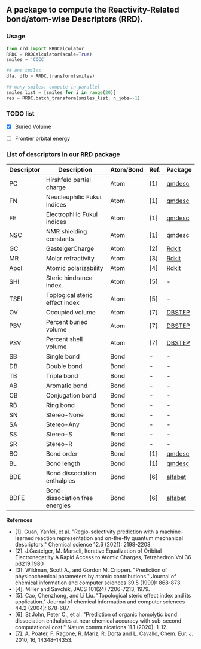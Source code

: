 ## A package to compute the Reactivity-Related bond/atom-wise Descriptors (RRD).

### Usage
```python
from rrd import RRDCalculator
RRDC = RRDCalculator(scale=True)
smiles = 'CCCC'

## one smiles
dfa, dfb = RRDC.transform(smiles)

## many smiles: compute in parallel
smiles_list = [smiles for i in range(20)]
res = RRDC.batch_transform(smiles_list, n_jobs=-1)
```

### TODO list
- [x] Buried Volume
- [ ] Frontier orbital energy


### List of descriptors in our RRD package

| Descriptor | Description                    | Atom/Bond | Ref.  | Package                                              |
| ---------- | ------------------------------ | --------- | ----- | ---------------------------------------------------- |
| PC         | Hirshfeld partial charge       | Atom      | \[1\] | [qmdesc](https://github.com/yanfeiguan/qmdesc)   |
| FN         | Neucleuphilic Fukui indices    | Atom      | \[1\] | [qmdesc](https://github.com/yanfeiguan/qmdesc)    |
| FE         | Electrophilic Fukui indices    | Atom      | \[1\] | [qmdesc](https://github.com/yanfeiguan/qmdesc)    |
| NSC        | NMR shielding constants        | Atom      | \[1\] | [qmdesc](https://github.com/yanfeiguan/qmdesc)   |
| GC         | GasteigerCharge                | Atom      | \[2\] | [Rdkit](https://www.rdkit.org/docs/Cookbook.html) |
| MR         | Molar refractivity             | Atom      | \[3\] | [Rdkit](https://www.rdkit.org/docs/Cookbook.html) |
| Apol       | Atomic polarizability          | Atom      | \[4\] | [Rdkit](https://www.rdkit.org/docs/Cookbook.html) |
| SHI        | Steric hindrance index         | Atom      | \[5\] | \-                                                   |
| TSEI       | Toplogical steric effect index | Atom      | \[5\] | \-                                                   |
| OV       | Occupied volume | Atom      | \[7\] | [DBSTEP](https://github.com/patonlab/DBSTEP/tree/325e24224e523014c61263bef357c9fa55316f32/dbstep) |
| PBV       | Percent buried volume | Atom      | \[7\] | [DBSTEP](https://github.com/patonlab/DBSTEP/tree/325e24224e523014c61263bef357c9fa55316f32/dbstep) |           
| PSV       | Percent shell volume | Atom      | \[7\] |[DBSTEP](https://github.com/patonlab/DBSTEP/tree/325e24224e523014c61263bef357c9fa55316f32/dbstep)  |
| SB         | Single bond                    | Bond      | \-    | \-                                                   |
| DB         | Double bond                    | Bond      | \-    | \-                                                   |
| TB         | Triple bond                    | Bond      | \-    | \-                                                   |
| AB         | Aromatic bond                  | Bond      | \-    | \-                                                   |
| CB         | Conjugation bond               | Bond      | \-    | \-                                                   |
| RB         | Ring bond                      | Bond      | \-    | \-                                                   |
| SN         | Stereo-None                    | Bond      | \-    | \-                                                   |
| SA         | Stereo-Any                     | Bond      | \-    | \-                                                   |
| SS         | Stereo-S                       | Bond      | \-    | \-                                                   |
| SR         | Stereo-R                       | Bond      | \-    | \-                                                   |
| BO         | Bond order                     | Bond      | \[1\] | [qmdesc](https://github.com/yanfeiguan/qmdesc)   |
| BL         | Bond length                    | Bond      | \[1\] | [qmdesc](https://github.com/yanfeiguan/qmdesc)   |
| BDE        | Bond dissociation enthalpies   | Bond      | \[6\] | [alfabet](https://github.com/NREL/alfabet)        |
| BDFE       | Bond dissociation free energies   | Bond      | \[6\] |[alfabet](https://github.com/NREL/alfabet)        |


**Refernces**
- [1]. Guan, Yanfei, et al. "Regio-selectivity prediction with a machine-learned reaction representation and on-the-fly quantum mechanical descriptors." Chemical science 12.6 (2021): 2198-2208.
- [2]. J.Gasteiger, M. Marseli, Iterative Equalization of Oribital Electronegatiity A Rapid Access to Atomic Charges, Tetrahedron Vol 36 p3219 1980
- [3]. Wildman, Scott A., and Gordon M. Crippen. "Prediction of physicochemical parameters by atomic contributions." Journal of chemical information and computer sciences 39.5 (1999): 868-873.
- [4]. Miller and Savchik, JACS 101(24) 7206-7213, 1979.
- [5]. Cao, Chenzhong, and Li Liu. "Topological steric effect index and its application." Journal of chemical information and computer sciences 44.2 (2004): 678-687.
- [6]. St John, Peter C., et al. "Prediction of organic homolytic bond dissociation enthalpies at near chemical accuracy with sub-second computational cost." Nature communications 11.1 (2020): 1-12.
- [7]. A. Poater, F. Ragone, R. Mariz, R. Dorta and L. Cavallo, Chem. Eur. J. 2010, 16, 14348–14353.
